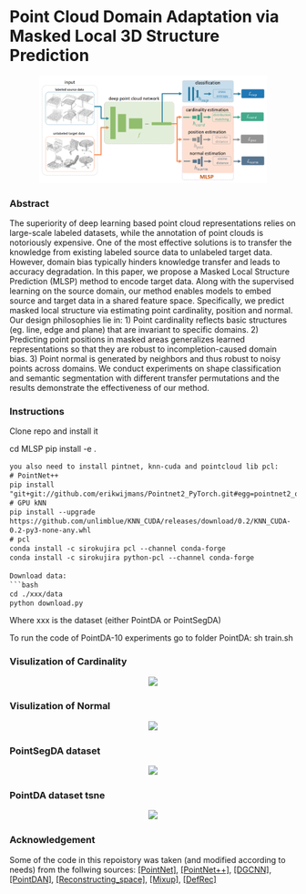 # Point Cloud Domain Adaptation via Masked Local 3D Structure Prediction

<p align="center"> 
    <img src="./resources/arch_new.png" width="400">
</p> 
 
 ### Abstract
The superiority of deep learning based point cloud representations relies on large-scale labeled datasets, while the annotation of point clouds is notoriously expensive. One of the most effective solutions is to transfer the knowledge from existing labeled source data to unlabeled target data. However, domain bias typically hinders knowledge transfer and leads to accuracy degradation. In this paper, we propose a  Masked Local Structure Prediction (MLSP) method to encode target data. Along with the supervised learning on the source domain, our method enables models to embed source and target data in a shared feature space. Specifically, we predict masked local structure via estimating point cardinality, position and normal. Our design philosophies lie in: 1) Point cardinality reflects basic structures (eg. line, edge and plane) that are invariant to specific domains. 2) Predicting point positions in masked areas generalizes learned representations so that they are robust to incompletion-caused domain bias. 3) Point normal is generated by neighbors and thus robust to noisy points across domains. We conduct experiments on shape classification and semantic segmentation with different transfer permutations and the results demonstrate the effectiveness of our method.  

### Instructions
Clone repo and install it

cd MLSP
pip install -e .
```
you also need to install pintnet, knn-cuda and pointcloud lib pcl:
# PointNet++
pip install "git+git://github.com/erikwijmans/Pointnet2_PyTorch.git#egg=pointnet2_ops&subdirectory=pointnet2_ops_lib"
# GPU kNN
pip install --upgrade https://github.com/unlimblue/KNN_CUDA/releases/download/0.2/KNN_CUDA-0.2-py3-none-any.whl
# pcl
conda install -c sirokujira pcl --channel conda-forge
conda install -c sirokujira python-pcl --channel conda-forge

Download data:
```bash
cd ./xxx/data
python download.py
```
Where xxx is the dataset (either PointDA or PointSegDA)

To run the code of PointDA-10 experiments go to folder PointDA:
sh train.sh

<!-- ### Citation
Please cite this paper if you want to use it in your work,
```
@inproceedings{achituve2021self,
  title={Self-Supervised Learning for Domain Adaptation on Point Clouds},
  author={Achituve, Idan and Maron, Haggai and Chechik, Gal},
  booktitle={Proceedings of the IEEE/CVF Winter Conference on Applications of Computer Vision},
  pages={123--133},
  year={2021}
} -->
 ### Visulization of Cardinality
<p align="center"> 
    <img src="./resources/cardinality.PNG">
</p>

 ### Visulization of Normal
<p align="center"> 
    <img src="./resources/cardinality.PNG">
</p>

 ### PointSegDA dataset
<p align="center"> 
    <img src="./resources/seg.png">
</p>

### PointDA dataset tsne
<p align="center"> 
    <img src="./resources/classification.PNG">
</p> 
 

### Acknowledgement
Some of the code in this repoistory was taken (and modified according to needs) from the follwing sources:
[[PointNet]](https://github.com/charlesq34/pointnet), [[PointNet++]](https://github.com/charlesq34/pointnet2), [[DGCNN]](https://github.com/WangYueFt/dgcnn), [[PointDAN]](https://github.com/canqin001/PointDAN), [[Reconstructing_space]](http://papers.nips.cc/paper/9455-self-supervised-deep-learning-on-point-clouds-by-reconstructing-space), [[Mixup]](https://github.com/facebookresearch/mixup-cifar10), [[DefRec]](https://github.com/IdanAchituve/DefRec_and_PCM)